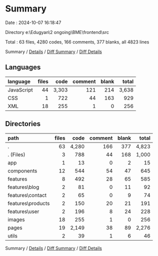 # Summary

Date : 2024-10-07 16:18:47

Directory e:\\Edugyan\\2 ongoing\\BME\\frontend\\src

Total : 63 files,  4280 codes, 166 comments, 377 blanks, all 4823 lines

Summary / [Details](details.md) / [Diff Summary](diff.md) / [Diff Details](diff-details.md)

## Languages
| language | files | code | comment | blank | total |
| :--- | ---: | ---: | ---: | ---: | ---: |
| JavaScript | 44 | 3,303 | 121 | 214 | 3,638 |
| CSS | 1 | 722 | 44 | 163 | 929 |
| XML | 18 | 255 | 1 | 0 | 256 |

## Directories
| path | files | code | comment | blank | total |
| :--- | ---: | ---: | ---: | ---: | ---: |
| . | 63 | 4,280 | 166 | 377 | 4,823 |
| . (Files) | 3 | 788 | 44 | 168 | 1,000 |
| app | 1 | 13 | 0 | 2 | 15 |
| components | 12 | 544 | 54 | 47 | 645 |
| features | 8 | 492 | 28 | 65 | 585 |
| features\\blog | 2 | 81 | 0 | 11 | 92 |
| features\\contact | 2 | 65 | 0 | 9 | 74 |
| features\\products | 2 | 150 | 20 | 21 | 191 |
| features\\user | 2 | 196 | 8 | 24 | 228 |
| images | 18 | 255 | 1 | 0 | 256 |
| pages | 19 | 2,149 | 38 | 89 | 2,276 |
| utils | 2 | 39 | 1 | 6 | 46 |

Summary / [Details](details.md) / [Diff Summary](diff.md) / [Diff Details](diff-details.md)